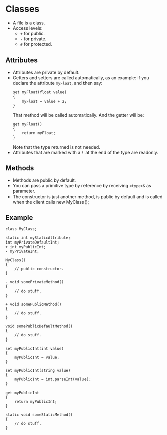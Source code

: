 Classes
=======

- A file is a class.
- Access levels:
    + `+` for public.
    + `-` for private.
    + `#` for protected.

## Attributes
- Attributes are private by default.
- Getters and setters are called automatically, as an example: if you declare the attribute `myFloat`, and then say:
    ```
    set myFloat(float value)
    {
        myFloat = value + 2;
    }
    ```
    That method will be called automatically. And the getter will be:
    ```
    get myFloat()
    {
        return myFloat;
    }
    ```
    Note that the type returned is not needed.
- Attributes that are marked with a `!` at the end of the type are readonly.

## Methods
- Methods are public by default.
- You can pass a primitive type by reference by receiving `<type>&` as parameter.
- The constructor is just another method, is public by default and is called when the client calls new MyClass();

## Example
```
class MyClass;

static int myStaticAttribute;
int myPrivateDefaultInt;
+ int myPublicInt;
- myPrivateInt;

MyClass()
{
    // public constructor.
}

- void somePrivateMethod()
{
    // do stuff.
}

+ void somePublicMethod()
{
    // do stuff.
}

void somePublicDefaultMethod()
{
    // do stuff.
}

set myPublicInt(int value)
{
    myPublicInt = value;
}

set myPublicInt(string value)
{
    myPublicInt = int.parseInt(value);
}

get myPublicInt
{
    return myPublicInt;
}

static void someStaticMethod()
{
    // do stuff.
}
```